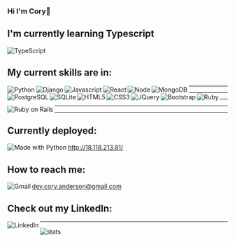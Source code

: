 ### Hi I'm Cory👋


## I'm currently learning Typescript
<img src="https://img.shields.io/badge/TypeScript-20232A?style=for-the-badge&logo=typescript&logoColor=3178C5" alt="TypeScript" align="center">


## My current skills are in:
<img src="https://img.shields.io/badge/Python-14354C?style=for-the-badge&logo=python&logoColor=white" alt="Python" align="left">
<img src="https://img.shields.io/badge/Django-092E20?style=for-the-badge&logo=django&logoColor=white" alt="Django" align="left">
<img src="https://img.shields.io/badge/JavaScript-F7DF1E?style=for-the-badge&logo=javascript&logoColor=black" alt="Javascript" align="left">
<img src="https://img.shields.io/badge/React-20232A?style=for-the-badge&logo=react&logoColor=61DAFB" alt="React" align="left">
<img src="https://img.shields.io/badge/Node.js-43853D?style=for-the-badge&logo=node.js&logoColor=white" alt="Node" align="left">
<img src="https://img.shields.io/badge/MongoDB-4EA94B?style=for-the-badge&logo=mongodb&logoColor=white" alt="MongoDB" align="left"> 
<hr></hr>

<img src="https://img.shields.io/badge/PostgreSQL-316192?style=for-the-badge&logo=postgresql&logoColor=white" alt="PostgreSQL" align="left">
<img src="https://img.shields.io/badge/SQLite-07405E?style=for-the-badge&logo=sqlite&logoColor=white" alt="SQLite" align="left">
<img src="https://img.shields.io/badge/HTML5-E34F26?style=for-the-badge&logo=html5&logoColor=white" alt="HTML5" align="left">
<img src="https://img.shields.io/badge/CSS3-1572B6?style=for-the-badge&logo=css3&logoColor=white" alt="CSS3" align="left">
<img src="https://img.shields.io/badge/jQuery-0769AD?style=for-the-badge&logo=jquery&logoColor=white" alt="JQuery" align="left">
<img src="https://img.shields.io/badge/Bootstrap-563D7C?style=for-the-badge&logo=bootstrap&logoColor=white" alt="Bootstrap" align="left">
<img src="https://img.shields.io/badge/Ruby-CC342D?style=for-the-badge&logo=ruby&logoColor=white" alt="Ruby" align="left">
<hr></hr>
<hr></hr>


<img src="https://img.shields.io/badge/Ruby_on_Rails-CC0000?style=for-the-badge&logo=ruby-on-rails&logoColor=white" alt="Ruby on Rails" align="left">
<hr></hr>
<hr></hr>


## Currently deployed:
<img src="http://ForTheBadge.com/images/badges/made-with-python.svg" alt="Made with Python" align="left"> http://18.118.213.81/

## How to reach me: 
<img src="https://img.shields.io/badge/Gmail-D14836?style=for-the-badge&logo=gmail&logoColor=white" alt="Gmail" align="left"> dev.cory.anderson@gmail.com

## Check out my LinkedIn:
<a href="https://www.linkedin.com/in/cory-anderson-773148218/"><img src="https://img.shields.io/badge/LinkedIn-0077B5?style=for-the-badge&logo=linkedin&logoColor=white" alt="LinkedIn" align="left"></a>
<hr></hr>

![stats](https://github-readme-streak-stats.herokuapp.com/?user=Candersoncoding&theme=radical)
